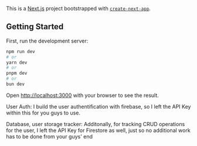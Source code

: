 This is a [Next.js](https://nextjs.org) project bootstrapped with [`create-next-app`](https://nextjs.org/docs/app/api-reference/cli/create-next-app).

## Getting Started

First, run the development server:

```bash
npm run dev
# or
yarn dev
# or
pnpm dev
# or
bun dev
```

Open [http://localhost:3000](http://localhost:3000) with your browser to see the result.

User Auth:
I build the user authentification with firebase, so I left the API Key within this for you guys to use.

Database, user storage tracker:
Additonally, for tracking CRUD operations for the user, I left the API Key for Firestore as well, 
just so no additional work has to be done from your guys' end